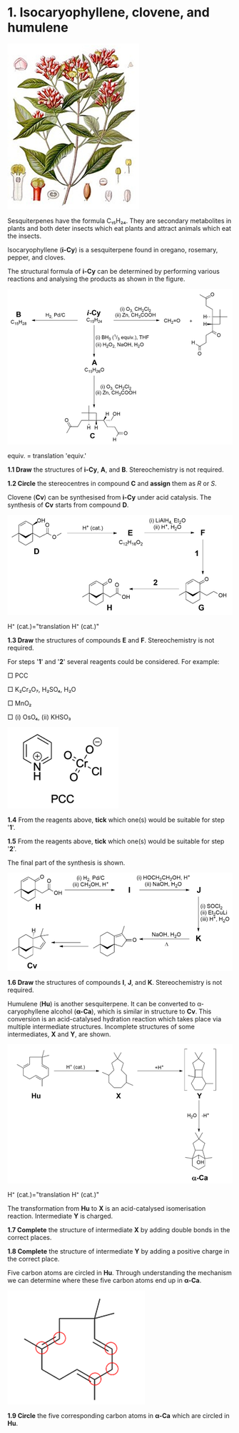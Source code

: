 # 1. Isocaryophyllene, clovene, and humulene

![1](images/1.png)

Sesquiterpenes have the formula C₁₅H₂₄. They are secondary metabolites in plants and both deter insects which eat plants and attract animals which eat the insects.

Isocaryophyllene (**i-Cy**) is a sesquiterpene found in oregano, rosemary, pepper, and cloves.

The structural formula of **i-Cy** can be determined by performing various reactions and analysing the products as shown in the figure.

![2](images/2.png)

equiv. = translation 'equiv.'

**1.1 Draw** the structures of **i-Cy**, **A**, and **B**. Stereochemistry is not required.

**1.2 Circle** the stereocentres in compound **C** and **assign** them as *R* or *S*.

Clovene (**Cv**) can be synthesised from **i-Cy** under acid catalysis. The synthesis of **Cv** starts from compound **D**.



![3](images/3.png)

H⁺ (cat.)="translation H⁺ (cat.)"

**1.3 Draw** the structures of compounds **E** and **F**. Stereochemistry is not required.

For steps '**1**' and '**2**' several reagents could be considered. For example:

□ PCC

□ K₂Cr₂O₇, H₂SO₄, H₂O

□ MnO₂

□ (i) OsO₄, (ii) KHSO₃



![4](images/4.png)



**1.4** From the reagents above, **tick** which one(s) would be suitable for step '**1**'.

**1.5** From the reagents above, **tick** which one(s) would be suitable for step '**2**'.

The final part of the synthesis is shown.



![5](images/5.png)



**1.6 Draw** the structures of compounds **I**, **J**, and **K**. Stereochemistry is not required.

Humulene (**Hu**) is another sesquiterpene. It can be converted to α-caryophyllene alcohol (**α-Ca**), which is similar in structure to **Cv**. This conversion is an acid-catalysed hydration reaction which takes place via multiple intermediate structures. Incomplete structures of some intermediates, **X** and **Y**, are shown.



![6](images/6.png)

H⁺ (cat.)="translation H⁺ (cat.)"

The transformation from **Hu** to **X** is an acid-catalysed isomerisation reaction.
Intermediate **Y** is charged.

**1.7 Complete** the structure of intermediate **X** by adding double bonds in the correct places.

**1.8 Complete** the structure of intermediate **Y** by adding a positive charge in the correct place.

Five carbon atoms are circled in **Hu**. Through understanding the mechanism we can determine where these five carbon atoms end up in **α-Ca**.



![7](images/7.png)



**1.9 Circle** the five corresponding carbon atoms in **α-Ca** which are circled in **Hu**.



